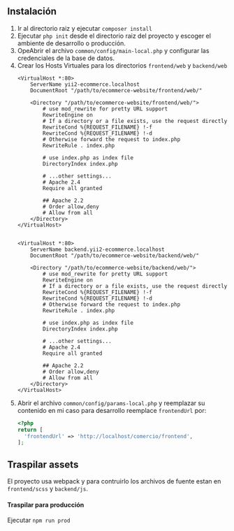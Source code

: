 ## Instalación
1. Ir al directorio raiz y ejecutar `composer install`
1. Ejecutar `php init` desde el directorio raiz  del proyecto y escoger el ambiente de desarrollo o producción.
1. OpeAbrir el archivo `common/config/main-local.php` y configurar las credenciales de la base de datos.
1. Crear los Hosts Virtuales para los directorios `frontend/web` y `backend/web` 
    ```
    <VirtualHost *:80>
        ServerName yii2-ecommerce.localhost
        DocumentRoot "/path/to/ecommerce-website/frontend/web/"
        
        <Directory "/path/to/ecommerce-website/frontend/web/">
            # use mod_rewrite for pretty URL support
            RewriteEngine on
            # If a directory or a file exists, use the request directly
            RewriteCond %{REQUEST_FILENAME} !-f
            RewriteCond %{REQUEST_FILENAME} !-d
            # Otherwise forward the request to index.php
            RewriteRule . index.php

            # use index.php as index file
            DirectoryIndex index.php

            # ...other settings...
            # Apache 2.4
            Require all granted
            
            ## Apache 2.2
            # Order allow,deny
            # Allow from all
        </Directory>
    </VirtualHost>
    
    
    <VirtualHost *:80>
        ServerName backend.yii2-ecommerce.localhost
        DocumentRoot "/path/to/ecommerce-website/backend/web/"
        
        <Directory "/path/to/ecommerce-website/backend/web/">
            # use mod_rewrite for pretty URL support
            RewriteEngine on
            # If a directory or a file exists, use the request directly
            RewriteCond %{REQUEST_FILENAME} !-f
            RewriteCond %{REQUEST_FILENAME} !-d
            # Otherwise forward the request to index.php
            RewriteRule . index.php

            # use index.php as index file
            DirectoryIndex index.php

            # ...other settings...
            # Apache 2.4
            Require all granted
            
            ## Apache 2.2
            # Order allow,deny
            # Allow from all
        </Directory>
    </VirtualHost>
    ```
1. Abrir el archivo `common/config/params-local.php`  y reemplazar su contenido en mi caso para desarrollo reemplace `frontendUrl` por:
    ```php
    <?php
    return [
      'frontendUrl' => 'http://localhost/comercio/frontend', 
    ];
    ```

## Traspilar assets
El proyecto usa webpack y para contruirlo los archivos de fuente estan en `frontend/scss` y `backend/js`.

#### Traspilar para producción
Ejecutar `npm run prod` 

